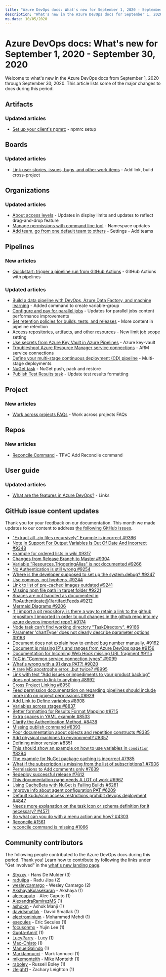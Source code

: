```yaml
---
title: "Azure DevOps docs: What's new for September 1, 2020 - September 30, 2020"
description: "What's new in the Azure DevOps docs for September 1, 2020 - September 30, 2020."
ms.date: 10/05/2020
---
```


# Azure DevOps docs: What's new for September 1, 2020 - September 30, 2020

Welcome to what's new in the Azure DevOps docs from September 1, 2020 through September 30, 2020. This article lists some of the major changes to docs during this period.

## Artifacts

### Updated articles

- [Set up your client's npmrc](/azure/devops/artifacts/npm/npmrc) - npmrc setup

## Boards

### Updated articles

- [Link user stories, issues, bugs, and other work items](/azure/devops/boards/backlogs/add-link) - Add link, build cross-project

## Organizations

### Updated articles

- [About access levels](/azure/devops/organizations/security/access-levels) - Updates in display limits and updates to reflect drag-and-drop feature
- [Manage permissions with command line tool](/azure/devops/organizations/security/manage-tokens-namespaces) - Namespace updates
- [Add team, go from one default team to others](/azure/devops/organizations/settings/add-teams) - Settings - Add teams

## Pipelines

### New articles

- [Quickstart: trigger a pipeline run from GitHub Actions](/azure/devops/pipelines/ecosystems/github-actions) - GitHub Actions with pipelines

### Updated articles

- [Build a data pipeline with DevOps, Azure Data Factory, and machine learning](/azure/devops/pipelines/apps/cd/azure/build-data-pipeline) - Added command to create variable-group
- [Configure and pay for parallel jobs](/azure/devops/pipelines/licensing/concurrent-jobs) - Updates for parallel jobs content performance improvements
- [Set retention policies for builds, tests, and releases](/azure/devops/pipelines/policies/retention) - More content in pipeline retention
- [Access repositories, artifacts, and other resources](/azure/devops/pipelines/process/access-tokens) - New limit job scope setting
- [Use secrets from Azure Key Vault in Azure Pipelines](/azure/devops/pipelines/release/azure-key-vault) - Azure key-vault
- [Troubleshoot Azure Resource Manager service connections](/azure/devops/pipelines/release/azure-rm-endpoint) - ARM service connections
- [Define your multi-stage continuous deployment (CD) pipeline](/azure/devops/pipelines/release/define-multistage-release-process) - Multi-stage deployments
- [NuGet task](/azure/devops/pipelines/tasks/package/nuget) - NuGet push, pack and restore
- [Publish Test Results task](/azure/devops/pipelines/tasks/test/publish-test-results) - Update test results formatting

## Project

### New articles

- [Work across projects FAQs](/azure/devops/project/work-across-projects-faqs) - Work across projects FAQs

## Repos

### New articles

- [Reconcile Command](/azure/devops/repos/tfvc/reconcile-command) - TFVC Add Reconcile command

## User guide

### Updated articles

- [What are the features in Azure DevOps?](/azure/devops/user-guide/alm-devops-features) - Links

## GitHub issue content updates

Thank you for your feedback on our documentation. This month we made updates to our content to address [the following GitHub issues](https://github.com/MicrosoftDocs/azure-devops-docs/issues?q=linked%3Apr+type%3Aissue+state%3Aclosed+closed%3A2020-09-01..2020-09-30).

- ["Extract all .zip files recursively" Example is incorrect #9366](https://github.com/MicrosoftDocs/azure-devops-docs/issues/9366)
- [Note In Support For Output Variables Is Out Of Date And Incorrect #9348](https://github.com/MicrosoftDocs/azure-devops-docs/issues/9348)
- [Example for ordered lists in wiki #9317](https://github.com/MicrosoftDocs/azure-devops-docs/issues/9317)
- [Changes from Release Branch to Master #9304](https://github.com/MicrosoftDocs/azure-devops-docs/issues/9304)
- [Variable "Resources.TriggeringAlias" is not documented #9266](https://github.com/MicrosoftDocs/azure-devops-docs/issues/9266)
- [No Authentication is still wrong #9254](https://github.com/MicrosoftDocs/azure-devops-docs/issues/9254)
- [Where is the developer supposed to set up the system.debug? #9247](https://github.com/MicrosoftDocs/azure-devops-docs/issues/9247)
- [Use commas, not hyphens. #9244](https://github.com/MicrosoftDocs/azure-devops-docs/issues/9244)
- [Link to list of pre-cached images outdated #9241](https://github.com/MicrosoftDocs/azure-devops-docs/issues/9241)
- [Missing npm file path in target folder #9221](https://github.com/MicrosoftDocs/azure-devops-docs/issues/9221)
- [Spaces are not handled as documented in PipAuthenticate@1/artifactFeeds #9212](https://github.com/MicrosoftDocs/azure-devops-docs/issues/9212)
- [Mermaid Diagrams #9206](https://github.com/MicrosoftDocs/azure-devops-docs/issues/9206)
- [If I import a git repository, is there a way to retain a link to the github repository I imported in order to pull changes in the github repo into my azure devops imported repo? #9174](https://github.com/MicrosoftDocs/azure-devops-docs/issues/9174)
- [Node task can't find working directory "TaskDirectory". #9166](https://github.com/MicrosoftDocs/azure-devops-docs/issues/9166)
- [Parameter 'chartType' does not clearly describe parameter options #9163](https://github.com/MicrosoftDocs/azure-devops-docs/issues/9163)
- [Document does not explain how to embed bug number manually.  #9162](https://github.com/MicrosoftDocs/azure-devops-docs/issues/9162)
- [Document is missing IP's and ranges from Azure DevOps page #9156](https://github.com/MicrosoftDocs/azure-devops-docs/issues/9156)
- [Documentation for Incoming Web Hook missing URL fragment #9115](https://github.com/MicrosoftDocs/azure-devops-docs/issues/9115)
- [ToC in "Common service connection types" #9099](https://github.com/MicrosoftDocs/azure-devops-docs/issues/9099)
- [What's wrong with a 91 days PAT?! #9020](https://github.com/MicrosoftDocs/azure-devops-docs/issues/9020)
- [A rare MS apostrophe error...but twice? #8995](https://github.com/MicrosoftDocs/azure-devops-docs/issues/8995)
- [Link with text "Add issues or impediments to your product backlog" does not seem to link to anything #8992](https://github.com/MicrosoftDocs/azure-devops-docs/issues/8992)
- [Cross Project Linking #8950](https://github.com/MicrosoftDocs/azure-devops-docs/issues/8950)
- [Feed permission documentation on regarding pipelines should include more info on project permissions #8929](https://github.com/MicrosoftDocs/azure-devops-docs/issues/8929)
- [Add Link to Define variables #8908](https://github.com/MicrosoftDocs/azure-devops-docs/issues/8908)
- [Variables across stages #8837](https://github.com/MicrosoftDocs/azure-devops-docs/issues/8837)
- [Better formatting for Results Format Mapping #8715](https://github.com/MicrosoftDocs/azure-devops-docs/issues/8715)
- [Extra spaces in YAML example #8533](https://github.com/MicrosoftDocs/azure-devops-docs/issues/8533)
- [Clarify the Authentication Method. #8438](https://github.com/MicrosoftDocs/azure-devops-docs/issues/8438)
- [Missing publish command #8393](https://github.com/MicrosoftDocs/azure-devops-docs/issues/8393)
- [Poor documentation about objects and repetition constructs #8385](https://github.com/MicrosoftDocs/azure-devops-docs/issues/8385)
- [Add physical machines to environment? #8357](https://github.com/MicrosoftDocs/azure-devops-docs/issues/8357)
- [Defining minor version #8351](https://github.com/MicrosoftDocs/azure-devops-docs/issues/8351)
- [This should show an example on how to use variables in `condition` #8294](https://github.com/MicrosoftDocs/azure-devops-docs/issues/8294)
- [The example for NuGet package caching is incorrect #7985](https://github.com/MicrosoftDocs/azure-devops-docs/issues/7985)
- [What if the subscription is missing from the list of subscriptions? #7906](https://github.com/MicrosoftDocs/azure-devops-docs/issues/7906)
- [Permissions to Add comments only #7639](https://github.com/MicrosoftDocs/azure-devops-docs/issues/7639)
- [Redeploy successful release #7612](https://github.com/MicrosoftDocs/azure-devops-docs/issues/7612)
- [This documentation page needs A LOT of work #6967](https://github.com/MicrosoftDocs/azure-devops-docs/issues/6967)
- [Using CacheBeta with NuGet is Failing Builds #6281](https://github.com/MicrosoftDocs/azure-devops-docs/issues/6281)
- [Improve info about agent configuration PAT #6209](https://github.com/MicrosoftDocs/azure-devops-docs/issues/6209)
- [Default kudu/scm access restrictions prohibit devops deployment #4847](https://github.com/MicrosoftDocs/azure-devops-docs/issues/4847)
- [Needs more explanation on the task icon or schema definition for it necessary? #4571](https://github.com/MicrosoftDocs/azure-devops-docs/issues/4571)
- [So what can you do with a menu action and how? #4303](https://github.com/MicrosoftDocs/azure-devops-docs/issues/4303)
- [Reconcile #1561](https://github.com/MicrosoftDocs/azure-devops-docs/issues/1561)
- [reconcile command is missing #1066](https://github.com/MicrosoftDocs/azure-devops-docs/issues/1066)

## Community contributors

The following people contributed to the Azure DevOps docs during this period. Thank you! Learn how to contribute by following the links under "Get involved" in the [what's new landing page](index.yml).

- [Styxxy](https://github.com/Styxxy) - Hans De Mulder (3)
- [radujipa](https://github.com/radujipa) - Radu Jipa (2)
- [wesleycamargo](https://github.com/wesleycamargo) - Wesley Camargo (2)
- [AkshayaKulasekaran](https://github.com/AkshayaKulasekaran) - Akshaya (1)
- [aleccaputo](https://github.com/aleccaputo) - Alec Caputo (1)
- [AlexandraRamirezMS](https://github.com/AlexandraRamirezMS) (1)
- [ashokm](https://github.com/ashokm) - Ashok Manji (1)
- [davidsmatlak](https://github.com/davidsmatlak) - David Smatlak (1)
- [electrominium](https://github.com/electrominium) - Mohammed Mehdi (1)
- [esecules](https://github.com/esecules) - Eric Secules (1)
- [focusonmx](https://github.com/focusonmx) - Yujin Lee (1)
- [Gupta-Amrit](https://github.com/Gupta-Amrit) (1)
- [LucyParry](https://github.com/LucyParry) - Lucy (1)
- [Mac-Chiato](https://github.com/Mac-Chiato) (1)
- [ManuelGalindo](https://github.com/ManuelGalindo) (1)
- [MarkIannucci](https://github.com/MarkIannucci) - Mark Iannucci (1)
- [mikemonteith](https://github.com/mikemonteith) - Mike Monteith (1)
- [raboley](https://github.com/raboley) - Russell Boley (1)
- [zleight1](https://github.com/zleight1) - Zachary Leighton (1)

